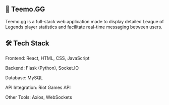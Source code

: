 ## 🌟 Teemo.GG
Teemo.gg is a full-stack web application made to display detailed League of Legends player statistics and facilitate real-time messaging between users.
## 🛠️ Tech Stack
Frontend: React, HTML, CSS, JavaScript

Backend: Flask (Python), Socket.IO

Database: MySQL

API Integration: Riot Games API

Other Tools: Axios, WebSockets
